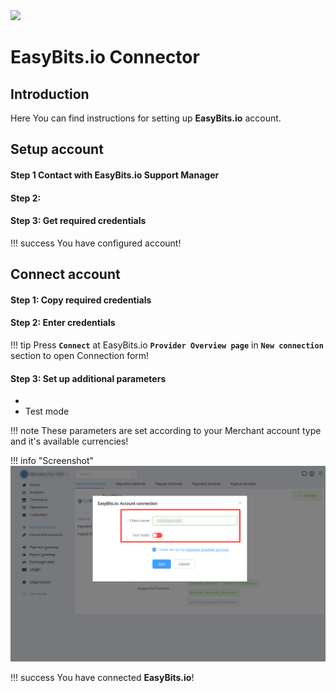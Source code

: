 <img src="https://static.openfintech.io/payment_providers/easybits/logo.svg?w=400" width="400px">


# EasyBits.io Connector

## Introduction

Here You can find  instructions for setting up **EasyBits.io**  account.

## Setup account

#### Step 1 Contact with EasyBits.io Support Manager


#### Step 2: 



#### Step 3: Get required credentials


!!! success
    You have configured account!




## Connect account

#### Step 1: Copy required credentials


#### Step 2: Enter credentials


!!! tip
    Press **`Connect`** at EasyBits.io **`Provider Overview page`** in **`New connection`** section to open Connection form!


#### Step 3: Set up additional parameters 

-  
-  Test mode

!!! note
    These parameters are set according to your Merchant account type and it's available currencies!



!!! info "Screenshot"
    [![Connect](images/easybits_connect.png)](images/easybits_connect.png)


!!! success
    You have connected **EasyBits.io**!